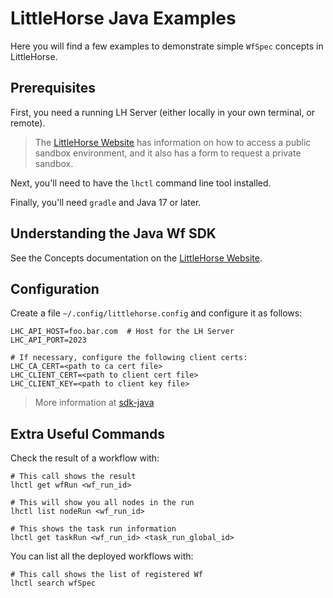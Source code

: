 # LittleHorse Java Examples

Here you will find a few examples to demonstrate simple `WfSpec` concepts in LittleHorse.

## Prerequisites

First, you need a running LH Server (either locally in your own terminal, or remote).

> The [LittleHorse Website](https://littlehorse.dev/docs/Sandbox) has information on how to access a public sandbox
> environment, and it also has a form to request a private sandbox.

Next, you'll need to have the `lhctl` command line tool installed.

Finally, you'll need `gradle` and Java 17 or later.

## Understanding the Java Wf SDK

See the Concepts documentation on the [LittleHorse Website](https://littlehorse.dev/docs/Overview).

## Configuration

Create a file `~/.config/littlehorse.config` and configure it as follows:

```
LHC_API_HOST=foo.bar.com  # Host for the LH Server
LHC_API_PORT=2023

# If necessary, configure the following client certs:
LHC_CA_CERT=<path to ca cert file>
LHC_CLIENT_CERT=<path to client cert file>
LHC_CLIENT_KEY=<path to client key file>
```

> More information at [sdk-java](../sdk-java)

## Extra Useful Commands

Check the result of a workflow with:

```
# This call shows the result
lhctl get wfRun <wf_run_id>

# This will show you all nodes in the run
lhctl list nodeRun <wf_run_id>

# This shows the task run information
lhctl get taskRun <wf_run_id> <task_run_global_id>
```

You can list all the deployed workflows with:

```
# This call shows the list of registered Wf
lhctl search wfSpec
```
